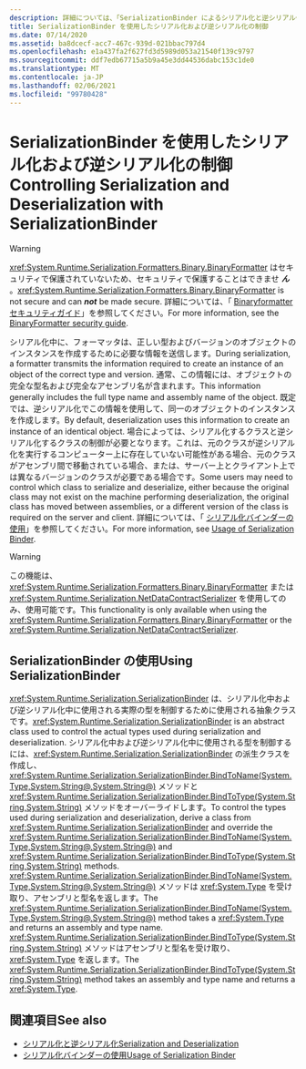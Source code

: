 ```yaml
---
description: 詳細については、「SerializationBinder によるシリアル化と逆シリアル化の制御」をご覧ください。
title: SerializationBinder を使用したシリアル化および逆シリアル化の制御
ms.date: 07/14/2020
ms.assetid: ba8dcecf-acc7-467c-939d-021bbac797d4
ms.openlocfilehash: e1a437fa2f627fd3d5989d053a21540f139c9797
ms.sourcegitcommit: ddf7edb67715a5b9a45e3dd44536dabc153c1de0
ms.translationtype: MT
ms.contentlocale: ja-JP
ms.lasthandoff: 02/06/2021
ms.locfileid: "99780428"
---
```

# <a name="controlling-serialization-and-deserialization-with-serializationbinder"></a><span data-ttu-id="9d401-103">SerializationBinder を使用したシリアル化および逆シリアル化の制御</span><span class="sxs-lookup"><span data-stu-id="9d401-103">Controlling Serialization and Deserialization with SerializationBinder</span></span>

> [!WARNING]
> <span data-ttu-id="9d401-104"><xref:System.Runtime.Serialization.Formatters.Binary.BinaryFormatter> はセキュリティで保護されていないため、セキュリティで保護することはできませ ***ん*** 。</span><span class="sxs-lookup"><span data-stu-id="9d401-104"><xref:System.Runtime.Serialization.Formatters.Binary.BinaryFormatter> is not secure and can ***not*** be made secure.</span></span> <span data-ttu-id="9d401-105">詳細については、「 [Binaryformatter セキュリティガイド](../../../standard/serialization/binaryformatter-security-guide.md)」を参照してください。</span><span class="sxs-lookup"><span data-stu-id="9d401-105">For more information, see the [BinaryFormatter security guide](../../../standard/serialization/binaryformatter-security-guide.md).</span></span>

<span data-ttu-id="9d401-106">シリアル化中に、フォーマッタは、正しい型およびバージョンのオブジェクトのインスタンスを作成するために必要な情報を送信します。</span><span class="sxs-lookup"><span data-stu-id="9d401-106">During serialization, a formatter transmits the information required to create an instance of an object of the correct type and version.</span></span> <span data-ttu-id="9d401-107">通常、この情報には、オブジェクトの完全な型名および完全なアセンブリ名が含まれます。</span><span class="sxs-lookup"><span data-stu-id="9d401-107">This information generally includes the full type name and assembly name of the object.</span></span> <span data-ttu-id="9d401-108">既定では、逆シリアル化でこの情報を使用して、同一のオブジェクトのインスタンスを作成します。</span><span class="sxs-lookup"><span data-stu-id="9d401-108">By default, deserialization uses this information to create an instance of an identical object.</span></span> <span data-ttu-id="9d401-109">場合によっては、シリアル化するクラスと逆シリアル化するクラスの制御が必要となります。これは、元のクラスが逆シリアル化を実行するコンピューター上に存在していない可能性がある場合、元のクラスがアセンブリ間で移動されている場合、または、サーバー上とクライアント上では異なるバージョンのクラスが必要である場合です。</span><span class="sxs-lookup"><span data-stu-id="9d401-109">Some users may need to control which class to serialize and deserialize, either because the original class may not exist on the machine performing deserialization, the original class has moved between assemblies, or a different version of the class is required on the server and client.</span></span> <span data-ttu-id="9d401-110">詳細については、「 [シリアル化バインダーの使用](../samples/usage-of-serialization-binder.md)」を参照してください。</span><span class="sxs-lookup"><span data-stu-id="9d401-110">For more information, see [Usage of Serialization Binder](../samples/usage-of-serialization-binder.md).</span></span>  
  
> [!WARNING]
> <span data-ttu-id="9d401-111">この機能は、<xref:System.Runtime.Serialization.Formatters.Binary.BinaryFormatter> または <xref:System.Runtime.Serialization.NetDataContractSerializer> を使用してのみ、使用可能です。</span><span class="sxs-lookup"><span data-stu-id="9d401-111">This functionality is only available when using the <xref:System.Runtime.Serialization.Formatters.Binary.BinaryFormatter> or the <xref:System.Runtime.Serialization.NetDataContractSerializer>.</span></span>  
  
## <a name="using-serializationbinder"></a><span data-ttu-id="9d401-112">SerializationBinder の使用</span><span class="sxs-lookup"><span data-stu-id="9d401-112">Using SerializationBinder</span></span>  

 <span data-ttu-id="9d401-113"><xref:System.Runtime.Serialization.SerializationBinder> は、シリアル化中および逆シリアル化中に使用される実際の型を制御するために使用される抽象クラスです。</span><span class="sxs-lookup"><span data-stu-id="9d401-113"><xref:System.Runtime.Serialization.SerializationBinder> is an abstract class used to control the actual types used during serialization and deserialization.</span></span> <span data-ttu-id="9d401-114">シリアル化中および逆シリアル化中に使用される型を制御するには、<xref:System.Runtime.Serialization.SerializationBinder> の派生クラスを作成し、<xref:System.Runtime.Serialization.SerializationBinder.BindToName(System.Type,System.String@,System.String@)> メソッドと <xref:System.Runtime.Serialization.SerializationBinder.BindToType(System.String,System.String)> メソッドをオーバーライドします。</span><span class="sxs-lookup"><span data-stu-id="9d401-114">To control the types used during serialization and deserialization, derive a class from <xref:System.Runtime.Serialization.SerializationBinder> and override the <xref:System.Runtime.Serialization.SerializationBinder.BindToName(System.Type,System.String@,System.String@)> and <xref:System.Runtime.Serialization.SerializationBinder.BindToType(System.String,System.String)> methods.</span></span> <span data-ttu-id="9d401-115"><xref:System.Runtime.Serialization.SerializationBinder.BindToName(System.Type,System.String@,System.String@)> メソッドは <xref:System.Type> を受け取り、アセンブリと型名を返します。</span><span class="sxs-lookup"><span data-stu-id="9d401-115">The <xref:System.Runtime.Serialization.SerializationBinder.BindToName(System.Type,System.String@,System.String@)> method takes a <xref:System.Type> and returns an assembly and type name.</span></span> <span data-ttu-id="9d401-116"><xref:System.Runtime.Serialization.SerializationBinder.BindToType(System.String,System.String)> メソッドはアセンブリと型名を受け取り、<xref:System.Type> を返します。</span><span class="sxs-lookup"><span data-stu-id="9d401-116">The <xref:System.Runtime.Serialization.SerializationBinder.BindToType(System.String,System.String)> method takes an assembly and type name and returns a <xref:System.Type>.</span></span>  
  
## <a name="see-also"></a><span data-ttu-id="9d401-117">関連項目</span><span class="sxs-lookup"><span data-stu-id="9d401-117">See also</span></span>

- [<span data-ttu-id="9d401-118">シリアル化と逆シリアル化</span><span class="sxs-lookup"><span data-stu-id="9d401-118">Serialization and Deserialization</span></span>](serialization-and-deserialization.md)
- [<span data-ttu-id="9d401-119">シリアル化バインダーの使用</span><span class="sxs-lookup"><span data-stu-id="9d401-119">Usage of Serialization Binder</span></span>](../samples/usage-of-serialization-binder.md)

